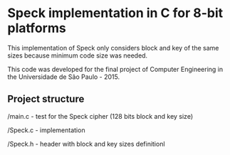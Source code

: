 # Speck implementation in C for 8-bit platforms

This implementation of Speck only considers block and key of the same sizes because minimum code size was needed.

This code was developed for the final project of Computer Engineering in the Universidade de São Paulo - 2015.

## Project structure

/main.c - test for the Speck cipher (128 bits block and key size)

/Speck.c - implementation

/Speck.h - header with block and key sizes definitionl 

